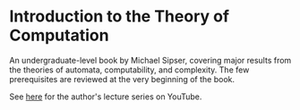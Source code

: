 # Introduction to the Theory of Computation
An undergraduate-level book by Michael Sipser, covering major results from the theories of automata, computability, and complexity. The few prerequisites are reviewed at the very beginning of the book.

See [here](https://www.youtube.com/playlist?list=PLUl4u3cNGP60_JNv2MmK3wkOt9syvfQWY) for the author's lecture series on YouTube.

